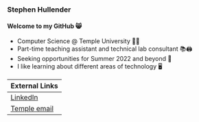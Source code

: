 ### Stephen Hullender
#### Welcome to my GitHub 😸

- Computer Science @ Temple University 🍒🦉
- Part-time teaching assistant and technical lab consultant 📚🖨️
- Seeking opportunities for Summer 2022 and beyond 🚀
- I like learning about different areas of technology 🖥️

<!--START_SECTION:waka-->
<!--END_SECTION:waka-->

| External Links | 
| -------------- |
| [LinkedIn](https://linkedin.com/in/shullender) |
| [Temple email](mailto:stephull@temple.edu) |

<!--
Here are some ideas to get you started:
- 🔭 I’m currently working on ...
- 🌱 I’m currently learning ...
- 👯 I’m looking to collaborate on ...
- 🤔 I’m looking for help with ...
- 💬 Ask me about ...
- 📫 How to reach me: ...
- 😄 Pronouns: ...
- ⚡ Fun fact: ...
-->
